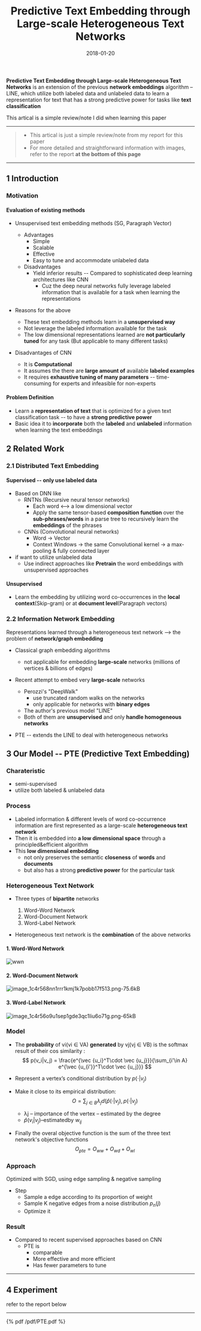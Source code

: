 ﻿---
title: Predictive Text Embedding through Large-scale Heterogeneous Text Networks
date: 2018-01-20
tags:
- Paper Report
- nlp
---

**Predictive Text Embedding through Large-scale Heterogeneous Text Networks** is an extension of the previous **network embeddings** algorithm – LINE, which utilize both labeled data and unlabeled data to learn a representation for text that has a strong predictive power for tasks like **text classification**

This artical is a simple review/note I did when learning this paper

<!--more-->

---

> - This artical is just a simple review/note from my report for this paper
> - For more detailed and straightforward information with images, refer to
the report **at the bottom of this page**

---

## 1 Introduction

### Motivation

#### Evaluation of existing methods

- Unsupervised text embedding methods (SG, Paragraph Vector)
    - Advantages
        - Simple
        - Scalable
        - Effective
        - Easy to tune and accommodate unlabeled data
    - Disadvantages
        - Yield inferior results -- Compared to sophisticated deep learning architectures like CNN
            - Cuz the deep neural networks fully leverage labeled information that is available for a task when learning the representations

- Reasons for the above
    - These text embedding methods learn in a **unsupervised way**
    - Not leverage the labeled information available for the task
    - The low dimensional representations learned are **not particularly tuned** for any task (But applicable to many different tasks)

- Disadvantages of CNN
    - It is **Computational**
    - It assumes the there are **large amount of** available **labeled examples**
    - It requires **exhaustive tuning of many parameters** -- time-consuming for experts and infeasible for non-experts
            
#### Problem Definition

- Learn a **representation of text** that is optimized for a given text classification task -- to have a **strong predictive power**
- Basic idea it to **incorporate** both the **labeled** and **unlabeled** information when learning the text embeddings

## 2 Related Work

### 2.1 Distributed Text Embedding

#### Supervised -- only use labeled data
- Based on DNN like
    - RNTNs (Recursive neural tensor networks)
        - Each word <--> a low dimensional vector
        - Apply the same tensor-based **composition function** over the **sub-phrases/words** in a parse tree to recursively learn the **embeddings** of the phrases
    - CNNs (Convolutional neural networks)
        - Word -> Vector
        - Context Windows -> the same Convolutional kernel -> a max-pooling & fully connected layer
- if want to utilize unlabeled data
    - Use indirect approaches like **Pretrain** the word embeddings with unsupervised approaches


#### Unsupervised
- Learn the embedding by utilizing word co-occurrences in the **local context**(Skip-gram) or at **document level**(Paragraph vectors)

### 2.2 Information Network Embedding

Representations learned through a heterogeneous text network
--> the problem of **network/graph embedding** 

- Classical graph embedding algorithms
    - not applicable for embedding **large-scale** networks (millions of vertices & billions of edges)
    
- Recent attempt to embed very **large-scale** networks
    - Perozzi's "DeepWalk"
        - use truncated random walks on the networks
        - only applicable for networks with **binary edges**
    - The author's previous model "LINE"
    - Both of them are **unsupervised** and only **handle homogeneous networks**
    
- PTE -- extends the LINE to deal with heterogeneous networks



## 3 Our Model -- PTE (Predictive Text Embedding)

### Charateristic

- semi-supervised
- utilize both labeled & unlabeled data

### Process
- Labeled information & different levels of word co-occurrence information are first represented as a large-scale **heterogeneous text network**
- Then it is embedded into **a low dimensional space** through a principled&efficient algorithm
- This **low dimensional embedding**
    - not only preserves the semantic **closeness** of **words** and **documents**
    - but also has a strong **predictive power** for the particular task
        
### Heterogeneous Text Network
- Three types of **bipartite** networks

    1. Word-Word Network
    2. Word-Document Network
    3. Word-Label Network

- Heterogeneous text network is the **combination** of the above
networks

#### 1. Word-Word Network
![wwn][1]
#### 2. Word-Document Network
![image_1c4r568nn1rrr1kmj1k7pobb17f513.png-75.6kB][2]
#### 3. Word-Label Network
![image_1c4r56o9u1sep1gde3qc1liu6o71g.png-65kB][3]

### Model

- The **probability** of vi(vi ∈ VA) **generated** by vj(vj ∈ VB) is
the softmax result of their cos similarity : $$ p(v_i|v_j) = \frac{e^{\vec {u_i}^T\cdot \vec {u_j}}}{\sum_{i'\in A} e^{\vec {u_{i'}}^T\cdot \vec {u_j}}} $$

- Represent a vertex’s conditional distribution by $p(\cdot|v_j)$
- Make it close to its empirical distribution: $$O = \sum_{j\in B}\lambda_jd(\hat{p}(\cdot |v_j),p(\cdot|v_j) $$
    - λj – importance of the vertex – estimated by the degree
    - $\hat{p}(v_i |v_j)$–estimatedby $w_{ij}$

- Finally the overal objective function is the sum of the three text network's objective functions $$O_{pte} = O_{ww}+O_{wd}+O_{wl}$$
### Approach

Optimized with SGD, using edge sampling & negative sampling

- Step
    - Sample a edge according to its proportion of weight
    - Sample K negative edges from a noise distribution $p_n(j)$
    - Optimize it

### Result

- Compared to recent supervised approaches based on CNN
    - PTE is
        - comparable
        - More effective and more efficient
        - Has fewer parameters to tune
        


---

## 4 Experiment

refer to the report below

---

{% pdf /pdf/PTE.pdf %}

  [1]: http://static.zybuluo.com/jyyzzj/fh41srqu6jmgcc5rkvfvzowp/image_1c4r53ibi1l2rulj1palc5l1amu9.png
  [2]: http://static.zybuluo.com/jyyzzj/h6v92pcuhxsefdwr2nw6rkl5/image_1c4r568nn1rrr1kmj1k7pobb17f513.png
  [3]: http://static.zybuluo.com/jyyzzj/zgc7lkzp0e1avlw4jswsumym/image_1c4r56o9u1sep1gde3qc1liu6o71g.png
